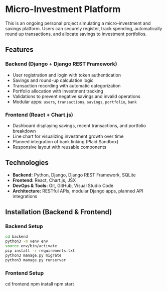 # Micro-Investment Platform

This is an ongoing personal project simulating a micro-investment and savings platform. Users can securely register, track spending, automatically round up transactions, and allocate savings to investment portfolios.

## Features

### Backend (Django + Django REST Framework)

- User registration and login with token authentication
- Savings and round-up calculation logic
- Transaction recording with automatic categorization
- Portfolio allocation with investment tracking
- Validations to prevent negative savings and invalid operations
- Modular apps: `users`, `transactions`, `savings`, `portfolio`, `bank`

### Frontend (React + Chart.js)

- Dashboard displaying savings, recent transactions, and portfolio breakdown
- Line chart for visualizing investment growth over time
- Planned integration of bank linking (Plaid Sandbox)
- Responsive layout with reusable components

## Technologies

- **Backend:** Python, Django, Django REST Framework, SQLite
- **Frontend:** React, Chart.js, JSX
- **DevOps & Tools:** Git, GitHub, Visual Studio Code
- **Architecture:** RESTful APIs, modular Django apps, planned API integrations

## Installation (Backend & Frontend)

### Backend Setup

```bash
cd backend
python3 -m venv env
source env/bin/activate
pip install -r requirements.txt
python3 manage.py migrate
python3 manage.py runserver
```

### Frontend Setup

cd frontend
npm install
npm start
